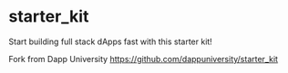 # starter_kit
Start building full stack dApps fast with this starter kit!

Fork from Dapp University
https://github.com/dappuniversity/starter_kit

